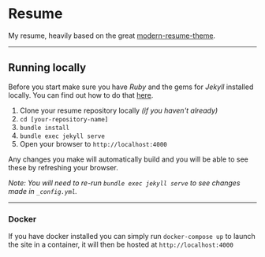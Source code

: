 # Resume

My resume, heavily based on the great [modern-resume-theme](https://github.com/sproogen/modern-resume-theme).

----

## Running locally

Before you start make sure you have *Ruby* and the gems for *Jekyll* installed locally. You can find out how to do that [here](https://jekyllrb.com/docs/installation/).

1. Clone your resume repository locally *(if you haven't already)*
2. `cd [your-repository-name]`
3. `bundle install`
4. `bundle exec jekyll serve`
5. Open your browser to `http://localhost:4000`

Any changes you make will automatically build and you will be able to see these by refreshing your browser.

*Note: You will need to re-run `bundle exec jekyll serve` to see changes made in `_config.yml`.*

----

### Docker

If you have docker installed you can simply run `docker-compose up` to launch the site in a container, it will then be hosted at `http://localhost:4000`
